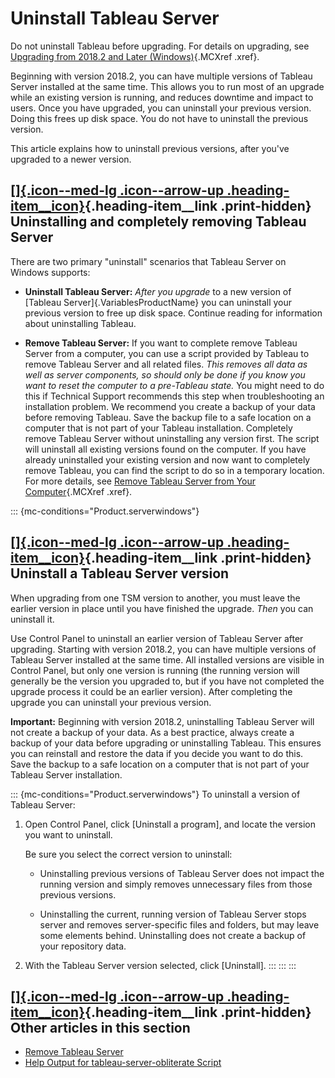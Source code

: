 

Uninstall Tableau Server
========================

Do not uninstall Tableau before upgrading. For details on upgrading, see
[Upgrading from 2018.2 and Later
(Windows)](https://help.tableau.com/current/server/en-us/sug_plan.htm){.MCXref
.xref}.

Beginning with version 2018.2, you can have multiple versions of Tableau
Server installed at the same time. This allows you to run most of an
upgrade while an existing version is running, and reduces downtime and
impact to users. Once you have upgraded, you can uninstall your previous
version. Doing this frees up disk space. You do not have to uninstall
the previous version.

This article explains how to uninstall previous versions, after you\'ve
upgraded to a newer version.

<div>

[[]{.icon--med-lg .icon--arrow-up .heading-item__icon}](https://help.tableau.com/current/server/en-us/uninstall_server.htm#){.heading-item__link .print-hidden} Uninstalling and completely removing Tableau Server
-------------------------------------------------------------------------------------------------------------------------------------------------------------------------------------------------------------------

</div>

There are two primary \"uninstall\" scenarios that Tableau Server on
Windows supports:

-   **Uninstall Tableau Server:** *After you upgrade* to a new version
    of [Tableau Server]{.VariablesProductName} you can uninstall your
    previous version to free up disk space. Continue reading for
    information about uninstalling Tableau.

-   **Remove Tableau Server:** If you want to complete remove Tableau
    Server from a computer, you can use a script provided by Tableau to
    remove Tableau Server and all related files. *This removes all data
    as well as server components, so should only be done if you know you
    want to reset the computer to a pre-Tableau state.* You might need
    to do this if Technical Support recommends this step when
    troubleshooting an installation problem. We recommend you create a
    backup of your data before removing Tableau. Save the backup file to
    a safe location on a computer that is not part of your Tableau
    installation. Completely remove Tableau Server without uninstalling
    any version first. The script will uninstall all existing versions
    found on the computer. If you have already uninstalled your existing
    version and now want to completely remove Tableau, you can find the
    script to do so in a temporary location. For more details, see
    [Remove Tableau Server from Your
    Computer](https://help.tableau.com/current/server/en-us/remove_tableau.htm){.MCXref
    .xref}.

::: {mc-conditions="Product.serverwindows"}
<div>

[[]{.icon--med-lg .icon--arrow-up .heading-item__icon}](https://help.tableau.com/current/server/en-us/uninstall_server.htm#){.heading-item__link .print-hidden} Uninstall a Tableau Server version
--------------------------------------------------------------------------------------------------------------------------------------------------------------------------------------------------

</div>

When upgrading from one TSM version to another, you must leave the
earlier version in place until you have finished the upgrade. *Then* you
can uninstall it.

Use Control Panel to uninstall an earlier version of Tableau Server
after upgrading. Starting with version 2018.2, you can have multiple
versions of Tableau Server installed at the same time. All installed
versions are visible in Control Panel, but only one version is running
(the running version will generally be the version you upgraded to, but
if you have not completed the upgrade process it could be an earlier
version). After completing the upgrade you can uninstall your previous
version.

**Important:** Beginning with version 2018.2, uninstalling Tableau
Server will not create a backup of your data. As a best practice, always
create a backup of your data before upgrading or uninstalling Tableau.
This ensures you can reinstall and restore the data if you decide you
want to do this. Save the backup to a safe location on a computer that
is not part of your Tableau Server installation.

::: {mc-conditions="Product.serverwindows"}
To uninstall a version of Tableau Server:

1.  Open Control Panel, click [Uninstall a program], and
    locate the version you want to uninstall.

    Be sure you select the correct version to uninstall:

    -   Uninstalling previous versions of Tableau Server does not impact
        the running version and simply removes unnecessary files from
        those previous versions.

    -   Uninstalling the current, running version of Tableau Server
        stops server and removes server-specific files and folders, but
        may leave some elements behind. Uninstalling does not create a
        backup of your repository data.

2.  With the Tableau Server version selected, click
    [Uninstall].
:::
:::
:::

<div>

<div>

[[]{.icon--med-lg .icon--arrow-up .heading-item__icon}](https://help.tableau.com/current/server/en-us/uninstall_server.htm#){.heading-item__link .print-hidden} Other articles in this section
----------------------------------------------------------------------------------------------------------------------------------------------------------------------------------------------

</div>

-   [Remove Tableau
    Server](https://help.tableau.com/current/server/en-us/remove_tableau.htm)
-   [Help Output for tableau-server-obliterate
    Script](https://help.tableau.com/current/server/en-us/tableau-server-obliterate-h.htm)

